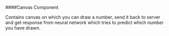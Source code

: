 
####Canvas Component

Contains canvas on which you can draw a number, send it back to server and get response from neural network which tries to predict which number you have drawn.
